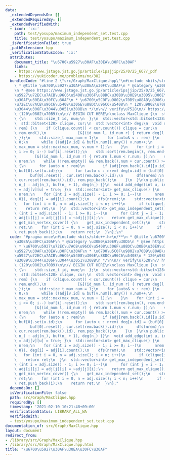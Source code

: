```yaml
---
data:
  _extendedDependsOn: []
  _extendedRequiredBy: []
  _extendedVerifiedWith:
  - icon: ':x:'
    path: test/yosupo/maximum_independent_set.test.cpp
    title: test/yosupo/maximum_independent_set.test.cpp
  _isVerificationFailed: true
  _pathExtension: hpp
  _verificationStatusIcon: ':x:'
  attributes:
    document_title: "\u6700\u5927\u30AF\u30EA\u30FC\u30AF"
    links:
    - https://www.jstage.jst.go.jp/article/ipsjjip/25/0/25_667/_pdf
    - https://yukicoder.me/problems/no/382
  bundledCode: "#line 2 \"src/Graph/MaxClique.hpp\"\n#include <bits/stdc++.h>\n/**\n\
    \ * @title \u6700\u5927\u30AF\u30EA\u30FC\u30AF\n * @category \u30B0\u30E9\u30D5\
    \n * @see https://www.jstage.jst.go.jp/article/ipsjjip/25/0/25_667/_pdf\n * \u6700\
    \u5927\u72EC\u7ACB\u96C6\u5408\u306F\u88DC\u30B0\u30E9\u30D5\u306E\u6700\u5927\
    \u30AF\u30EA\u30FC\u30AF\n * \u6700\u5C0F\u9802\u70B9\u88AB\u8986\u306F\u6700\u5927\
    \u72EC\u7ACB\u96C6\u5408\u306E\u88DC\u96C6\u5408\n * 120\u9802\u70B9\u3050\u3089\
    \u3044\u306F\u3044\u3051\u308B\n */\n\n// verify\u7528\n// https://yukicoder.me/problems/no/382\
    \ (120\u9802\u70B9)\n\n// BEGIN CUT HERE\n\nclass MaxClique {\n  struct id_num\
    \ {\n    std::size_t id, num;\n  };\n  std::vector<std::bitset<128>> adj, buf;\n\
    \  std::bitset<128> clique, cur;\n  std::vector<int> deg;\n  void dfs(std::vector<id_num>&\
    \ rem) {\n    if (clique.count() < cur.count()) clique = cur;\n    std::sort(rem.begin(),\
    \ rem.end(),\n              [&](id_num l, id_num r) { return deg[l.id] > deg[r.id];\
    \ });\n    std::size_t max_num = 1;\n    for (auto& v : rem) {\n      v.num =\
    \ 0;\n      while ((adj[v.id] & buf[v.num]).any()) v.num++;\n      buf[v.num].set(v.id),\
    \ max_num = std::max(max_num, v.num + 1);\n    }\n    for (int i = max_num - 1;\
    \ i >= 0; i--) buf[i].reset();\n    std::sort(rem.begin(), rem.end(),\n      \
    \        [&](id_num l, id_num r) { return l.num < r.num; });\n    std::vector<id_num>\
    \ nrem;\n    while (!rem.empty() && rem.back().num + cur.count() >= clique.count())\
    \ {\n      for (auto u : rem)\n        if (adj[rem.back().id][u.id]) nrem.emplace_back(u),\
    \ buf[0].set(u.id);\n      for (auto u : nrem) deg[u.id] = (buf[0] & adj[u.id]).count();\n\
    \      buf[0].reset(), cur.set(rem.back().id);\n      dfs(nrem);\n      nrem.clear(),\
    \ cur.reset(rem.back().id), rem.pop_back();\n    }\n  }\n\n public:\n  MaxClique(int\
    \ n_) : adj(n_), buf(n_ + 1), deg(n_) {}\n  void add_edge(int u, int v) { adj[u][v]\
    \ = adj[v][u] = true; }\n  std::vector<int> get_max_clique() {\n    std::vector<id_num>\
    \ nrem;\n    for (int i = adj.size() - 1; i >= 0; i--)\n      nrem.emplace_back(id_num{(std::size_t)i,\
    \ 0}), deg[i] = adj[i].count();\n    dfs(nrem);\n    std::vector<int> ret;\n \
    \   for (int i = 0, n = adj.size(); i < n; i++)\n      if (clique[i]) ret.push_back(i);\n\
    \    return ret;\n  }\n  std::vector<int> get_max_independent_set() {\n    for\
    \ (int i = adj.size() - 1; i >= 0; i--)\n      for (int j = i - 1; j >= 0; j--)\
    \ adj[i][j] = adj[j][i] = ~adj[j][i];\n    return get_max_clique();\n  }\n  std::vector<int>\
    \ get_min_vertex_cover() {\n    get_max_independent_set();\n    std::vector<int>\
    \ ret;\n    for (int i = 0, n = adj.size(); i < n; i++)\n      if (!clique[i])\
    \ ret.push_back(i);\n    return ret;\n  }\n};\n"
  code: "#pragma once\n#include <bits/stdc++.h>\n/**\n * @title \u6700\u5927\u30AF\
    \u30EA\u30FC\u30AF\n * @category \u30B0\u30E9\u30D5\n * @see https://www.jstage.jst.go.jp/article/ipsjjip/25/0/25_667/_pdf\n\
    \ * \u6700\u5927\u72EC\u7ACB\u96C6\u5408\u306F\u88DC\u30B0\u30E9\u30D5\u306E\u6700\
    \u5927\u30AF\u30EA\u30FC\u30AF\n * \u6700\u5C0F\u9802\u70B9\u88AB\u8986\u306F\u6700\
    \u5927\u72EC\u7ACB\u96C6\u5408\u306E\u88DC\u96C6\u5408\n * 120\u9802\u70B9\u3050\
    \u3089\u3044\u306F\u3044\u3051\u308B\n */\n\n// verify\u7528\n// https://yukicoder.me/problems/no/382\
    \ (120\u9802\u70B9)\n\n// BEGIN CUT HERE\n\nclass MaxClique {\n  struct id_num\
    \ {\n    std::size_t id, num;\n  };\n  std::vector<std::bitset<128>> adj, buf;\n\
    \  std::bitset<128> clique, cur;\n  std::vector<int> deg;\n  void dfs(std::vector<id_num>&\
    \ rem) {\n    if (clique.count() < cur.count()) clique = cur;\n    std::sort(rem.begin(),\
    \ rem.end(),\n              [&](id_num l, id_num r) { return deg[l.id] > deg[r.id];\
    \ });\n    std::size_t max_num = 1;\n    for (auto& v : rem) {\n      v.num =\
    \ 0;\n      while ((adj[v.id] & buf[v.num]).any()) v.num++;\n      buf[v.num].set(v.id),\
    \ max_num = std::max(max_num, v.num + 1);\n    }\n    for (int i = max_num - 1;\
    \ i >= 0; i--) buf[i].reset();\n    std::sort(rem.begin(), rem.end(),\n      \
    \        [&](id_num l, id_num r) { return l.num < r.num; });\n    std::vector<id_num>\
    \ nrem;\n    while (!rem.empty() && rem.back().num + cur.count() >= clique.count())\
    \ {\n      for (auto u : rem)\n        if (adj[rem.back().id][u.id]) nrem.emplace_back(u),\
    \ buf[0].set(u.id);\n      for (auto u : nrem) deg[u.id] = (buf[0] & adj[u.id]).count();\n\
    \      buf[0].reset(), cur.set(rem.back().id);\n      dfs(nrem);\n      nrem.clear(),\
    \ cur.reset(rem.back().id), rem.pop_back();\n    }\n  }\n\n public:\n  MaxClique(int\
    \ n_) : adj(n_), buf(n_ + 1), deg(n_) {}\n  void add_edge(int u, int v) { adj[u][v]\
    \ = adj[v][u] = true; }\n  std::vector<int> get_max_clique() {\n    std::vector<id_num>\
    \ nrem;\n    for (int i = adj.size() - 1; i >= 0; i--)\n      nrem.emplace_back(id_num{(std::size_t)i,\
    \ 0}), deg[i] = adj[i].count();\n    dfs(nrem);\n    std::vector<int> ret;\n \
    \   for (int i = 0, n = adj.size(); i < n; i++)\n      if (clique[i]) ret.push_back(i);\n\
    \    return ret;\n  }\n  std::vector<int> get_max_independent_set() {\n    for\
    \ (int i = adj.size() - 1; i >= 0; i--)\n      for (int j = i - 1; j >= 0; j--)\
    \ adj[i][j] = adj[j][i] = ~adj[j][i];\n    return get_max_clique();\n  }\n  std::vector<int>\
    \ get_min_vertex_cover() {\n    get_max_independent_set();\n    std::vector<int>\
    \ ret;\n    for (int i = 0, n = adj.size(); i < n; i++)\n      if (!clique[i])\
    \ ret.push_back(i);\n    return ret;\n  }\n};"
  dependsOn: []
  isVerificationFile: false
  path: src/Graph/MaxClique.hpp
  requiredBy: []
  timestamp: '2021-02-10 10:21:48+09:00'
  verificationStatus: LIBRARY_ALL_WA
  verifiedWith:
  - test/yosupo/maximum_independent_set.test.cpp
documentation_of: src/Graph/MaxClique.hpp
layout: document
redirect_from:
- /library/src/Graph/MaxClique.hpp
- /library/src/Graph/MaxClique.hpp.html
title: "\u6700\u5927\u30AF\u30EA\u30FC\u30AF"
---
```

